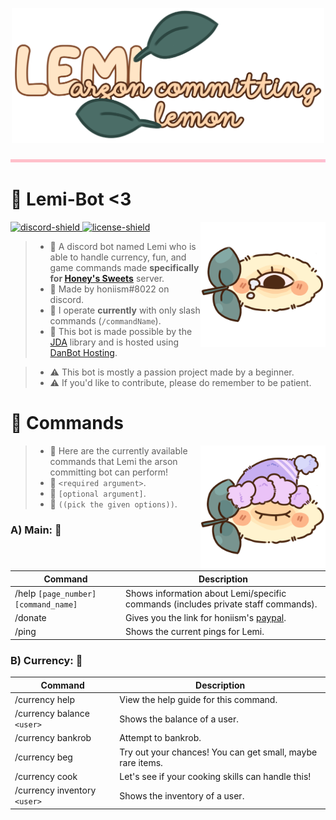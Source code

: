 [discord-shield]: https://discord.com/api/guilds/840978214654181457/widget.png
[discord-invite]: https://discord.gg/7fBW89kEm9
[license]: https://github.com/honiism/lemi-bot/tree/main/LICENSE
[license-shield]: https://img.shields.io/github/license/honiism/lemi-bot
[jda-link]: https://github.com/DV8FromTheWorld/JDA
[dbh-link]: https://danbot.host/
[paypal-link]: https://www.paypal.me/artbyhoneyz

<p align="center">
  <img src="https://github.com/honiism/lemi-bot/blob/assets/assets/LemiTitle.png?raw=true" height="auto" width="500">
</p>

<p align="center">
  <img src="https://github.com/honiism/lemi-bot/blob/assets/assets/Divider.png?raw=true" height="5" width="1000">
</p>

# 🌷 Lemi-Bot <3
<img align="right" src="https://github.com/honiism/lemi-bot/blob/assets/assets/Lemi.png?raw=true" height="auto" width="200">

[ ![discord-shield][] ][discord-invite]
[ ![license-shield][] ][license]

> - 🎀 A discord bot named Lemi who is able to handle currency, fun, and game commands made **specifically for [Honey's Sweets][discord-invite]** server.
> - 🌼 Made by honiism#8022 on discord.
> - 🍰 I operate **currently** with only slash commands (`/commandName`).
> - 🍓 This bot is made possible by the [JDA][jda-link] library and is hosted using [DanBot Hosting][dbh-link].

> - ⚠ This bot is mostly a passion project made by a beginner.
> - ⚠ If you'd like to contribute, please do remember to be patient.

# 🥥 Commands
<img align="right" src="https://github.com/honiism/lemi-bot/blob/assets/assets/LemiSleep.png?raw=true" height="auto" width="200">

> - 🎀 Here are the currently available commands that Lemi the arson committing bot can perform!
> - 🌸 `<required argument>`.
> - 🍙 `[optional argument]`.
> - 🧸 `((pick the given options))`.

### A) Main: 🌊
| Command | Description |
| --- | --- |
| /help `[page_number]` `[command_name]` | Shows information about Lemi/specific commands (includes private staff commands). |
| /donate | Gives you the link for honiism's [paypal][paypal-link]. |
| /ping | Shows the current pings for Lemi. |

### B) Currency: 🌸
| Command | Description |
| --- | --- |
| /currency help | View the help guide for this command. |
| /currency balance `<user>` | Shows the balance of a user. |
| /currency bankrob | Attempt to bankrob. |
| /currency beg | Try out your chances! You can get small, maybe rare items. |
| /currency cook | Let's see if your cooking skills can handle this! |
| /currency inventory `<user>` | Shows the inventory of a user. |
